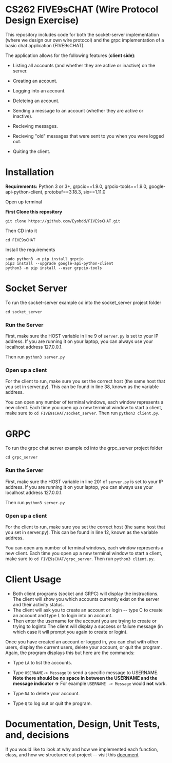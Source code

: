﻿# CS262 FIVE9sCHAT (Wire Protocol Design Exercise)

This repository includes code for both the socket-server implementation (where we design our own wire protocol) and the grpc implementation of a basic chat application (FIVE9sCHAT). 

The application allows for the following features (**client side)**:

 - Listing all accounts (and whether they are active or inactive) on the
   server. 
  
 - Creating an account.

 

 - Logging into an account.
 - Deleteing an account.

 

 - Sending a message to an account (whether they are active or   
   inactive).

 

 - Recieving messages.
 - Recieving "old" messages that were    sent to you when you were
   logged out.
 - Quiting the client.

# Installation

**Requirements:**  Python 3 or 3+, grpcio==1.9.0, grpcio-tools==1.9.0, google-api-python-client, protobuf==3.18.3, six==1.11.0

Open up terminal

**First Clone this repository**

    git clone https://github.com/Eyobdd/FIVE9sCHAT.git
   Then CD into it
   

    cd FIVE9sCHAT
 Install the requirements
 

    sudo python3 -m pip install grpcio
    pip3 install --upgrade google-api-python-client
    python3 -m pip install --user grpcio-tools

  
# Socket Server

To run the socket-server example cd into the socket_server project folder

    cd socket_server 

### Run the Server

First, make sure the HOST variable in line 9 of `server.py` is set to your IP address. If you are running it on your laptop, you can always use your localhost address 127.0.0.1.

Then run `python3 server.py`


### Open up a client
For the client to run, make sure you set the correct host (the same host that you set in  server.py). This can be found in line 38, known as the variable address.


You can open any number of terminal windows, each window represents a new client. Each time you open up a new terminal window to start a client, make sure to `cd FIVE9sCHAT/socket_server`.   Then run `python3 client.py`.

# GRPC
To run the grpc chat server example cd into the grpc_server project folder

    cd grpc_server 

### Run the Server

First, make sure the HOST variable in line 201 of `server.py` is set to your IP address. If you are running it on your laptop, you can always use your localhost address 127.0.0.1.

Then run `python3 server.py`

### Open up a client
For the client to run, make sure you set the correct host (the same host that you set in  server.py). This can be found in line 12, known as the variable address.


You can open any number of terminal windows, each window represents a new client. Each time you open up a new terminal window to start a client, make sure to `cd FIVE9sCHAT/grpc_server`.   Then run `python3 client.py`.

# Client Usage

 - Both client programs (socket and GRPC) will display the instructions.
   The client will show you which accounts currently exist on the server
   and their activity status.
 - The client will ask you to create an account or login -- type C to
   create an account and type L to login into an account.
 - Then enter the username for the account you are trying to create or
   trying to loginto The client will display a success or failure
   message (in which case it will prompt you again to create or login).

Once you have created an account or logged in, you can chat with other users, display the current users, delete your account, or quit the program. Again, the program displays this but here are the commands:

  

 - Type `LA` to list the accounts.

   

 - Type `USERNAME-> Message` to send a specific message to USERNAME.
       **Note there should be no space in between the USERNAME and the message indicator ->** For example `USERNAME -> Message` would
   **not** work.

    

 - Type `DA` to delete your account.

	

 - Type `Q` to log out or quit the program.

# Documentation, Design, Unit Tests,  and, decisions

If you would like to look at why and how we implemented each function, class, and how we structured out project -- visit this [document](https://docs.google.com/document/d/11gngpSWqSKRBviOlSrdSWf1R94DzP9_fe0PSbQpAng8/edit?usp=sharing) 
